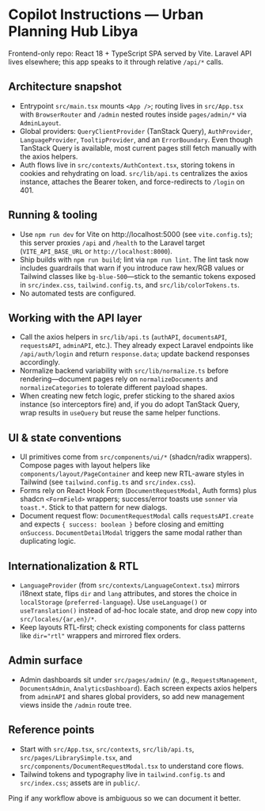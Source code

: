# Copilot Instructions — Urban Planning Hub Libya

Frontend-only repo: React 18 + TypeScript SPA served by Vite. Laravel API lives elsewhere; this app speaks to it through relative `/api/*` calls.

## Architecture snapshot
- Entrypoint `src/main.tsx` mounts `<App />`; routing lives in `src/App.tsx` with `BrowserRouter` and `/admin` nested routes inside `pages/admin/*` via `AdminLayout`.
- Global providers: `QueryClientProvider` (TanStack Query), `AuthProvider`, `LanguageProvider`, `TooltipProvider`, and an `ErrorBoundary`. Even though TanStack Query is available, most current pages still fetch manually with the axios helpers.
- Auth flows live in `src/contexts/AuthContext.tsx`, storing tokens in cookies and rehydrating on load. `src/lib/api.ts` centralizes the axios instance, attaches the Bearer token, and force-redirects to `/login` on 401.

## Running & tooling
- Use `npm run dev` for Vite on http://localhost:5000 (see `vite.config.ts`); this server proxies `/api` and `/health` to the Laravel target (`VITE_API_BASE_URL` or `http://localhost:8000`).
- Ship builds with `npm run build`; lint via `npm run lint`. The lint task now includes guardrails that warn if you introduce raw hex/RGB values or Tailwind classes like `bg-blue-500`—stick to the semantic tokens exposed in `src/index.css`, `tailwind.config.ts`, and `src/lib/colorTokens.ts`.
- No automated tests are configured.

## Working with the API layer
- Call the axios helpers in `src/lib/api.ts` (`authAPI`, `documentsAPI`, `requestsAPI`, `adminAPI`, etc.). They already expect Laravel endpoints like `/api/auth/login` and return `response.data`; update backend responses accordingly.
- Normalize backend variability with `src/lib/normalize.ts` before rendering—document pages rely on `normalizeDocuments` and `normalizeCategories` to tolerate different payload shapes.
- When creating new fetch logic, prefer sticking to the shared axios instance (so interceptors fire) and, if you do adopt TanStack Query, wrap results in `useQuery` but reuse the same helper functions.

## UI & state conventions
- UI primitives come from `src/components/ui/*` (shadcn/radix wrappers). Compose pages with layout helpers like `components/layout/PageContainer` and keep new RTL-aware styles in Tailwind (see `tailwind.config.ts` and `src/index.css`).
- Forms rely on React Hook Form (`DocumentRequestModal`, Auth forms) plus shadcn `<FormField>` wrappers; success/error toasts use `sonner` via `toast.*`. Stick to that pattern for new dialogs.
- Document request flow: `DocumentRequestModal` calls `requestsAPI.create` and expects `{ success: boolean }` before closing and emitting `onSuccess`. `DocumentDetailModal` triggers the same modal rather than duplicating logic.

## Internationalization & RTL
- `LanguageProvider` (from `src/contexts/LanguageContext.tsx`) mirrors i18next state, flips `dir` and `lang` attributes, and stores the choice in `localStorage` (`preferred-language`). Use `useLanguage()` or `useTranslation()` instead of ad-hoc locale state, and drop new copy into `src/locales/{ar,en}/*`.
- Keep layouts RTL-first; check existing components for class patterns like `dir="rtl"` wrappers and mirrored flex orders.

## Admin surface
- Admin dashboards sit under `src/pages/admin/` (e.g., `RequestsManagement`, `DocumentsAdmin`, `AnalyticsDashboard`). Each screen expects axios helpers from `adminAPI` and shares global providers, so add new management views inside the `/admin` route tree.

## Reference points
- Start with `src/App.tsx`, `src/contexts`, `src/lib/api.ts`, `src/pages/LibrarySimple.tsx`, and `src/components/DocumentRequestModal.tsx` to understand core flows.
- Tailwind tokens and typography live in `tailwind.config.ts` and `src/index.css`; assets are in `public/`.

Ping if any workflow above is ambiguous so we can document it better.
